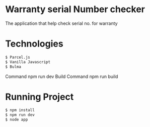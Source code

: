 # Warranty serial Number checker
The application that help check serial no. for warranty 

# Technologies
```sh
$ Parcel.js
$ Vanilla Javascript
$ Bulma
```



Command npm run dev
Build Command npm run build 

# Running Project
```sh
$ npm install
$ npm run dev
$ node app
```
